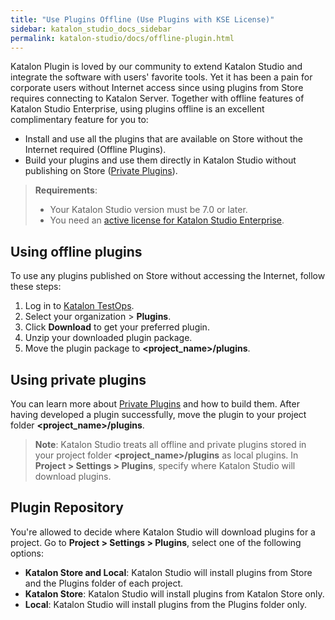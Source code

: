```yaml
---
title: "Use Plugins Offline (Use Plugins with KSE License)"
sidebar: katalon_studio_docs_sidebar
permalink: katalon-studio/docs/offline-plugin.html
---
```

Katalon Plugin is loved by our community to extend Katalon Studio and integrate the software with users' favorite tools. Yet it has been a pain for corporate users without Internet access since using plugins from Store requires connecting to Katalon Server. Together with offline features of Katalon Studio Enterprise, using plugins offline is an excellent complimentary feature for you to:

* Install and use all the plugins that are available on Store without the Internet required (Offline Plugins).
* Build your plugins and use them directly in Katalon Studio without publishing on Store ([Private Plugins](https://docs.katalon.com/katalon-studio/docs/private-plugins.html)).

> **Requirements**:
>
> * Your Katalon Studio version must be 7.0 or later.
> * You need an [active license for Katalon Studio Enterprise](https://docs.katalon.com/katalon-studio/docs/license.html#paid-license).

## Using offline plugins

To use any plugins published on Store without accessing the Internet, follow these steps:

1. Log in to [Katalon TestOps](https://analytics.katalon.com/home).
2. Select your organization > **Plugins**.
3. Click **Download** to get your preferred plugin.
4. Unzip your downloaded plugin package.
5. Move the plugin package to **<project_name>/plugins**.

## Using private plugins

You can learn more about [Private Plugins](https://docs.katalon.com/katalon-studio/docs/private-plugins.html) and how to build them. After having developed a plugin successfully, move the plugin to your project folder **<project_name>/plugins**.

> **Note**: Katalon Studio treats all offline and private plugins stored in your project folder **<project_name>/plugins** as local plugins. In **Project > Settings > Plugins**, specify where Katalon Studio will download plugins.

## Plugin Repository

You're allowed to decide where Katalon Studio will download plugins for a project. Go to **Project > Settings > Plugins**, select one of the following options:

* **Katalon Store and Local**: Katalon Studio will install plugins from Store and the Plugins folder of each project.
* **Katalon Store**: Katalon Studio will install plugins from Katalon Store only.
* **Local**: Katalon Studio will install plugins from the Plugins folder only.
